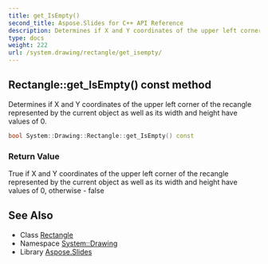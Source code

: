 ```yaml
---
title: get_IsEmpty()
second_title: Aspose.Slides for C++ API Reference
description: Determines if X and Y coordinates of the upper left corner of the recangle represented by the current object as well as its width and height have values of 0.
type: docs
weight: 222
url: /system.drawing/rectangle/get_isempty/
---
```

## Rectangle::get_IsEmpty() const method


Determines if X and Y coordinates of the upper left corner of the recangle represented by the current object as well as its width and height have values of 0.

```cpp
bool System::Drawing::Rectangle::get_IsEmpty() const
```


### Return Value

True if X and Y coordinates of the upper left corner of the recangle represented by the current object as well as its width and height have values of 0, otherwise - false

## See Also

* Class [Rectangle](../)
* Namespace [System::Drawing](../../)
* Library [Aspose.Slides](../../../)